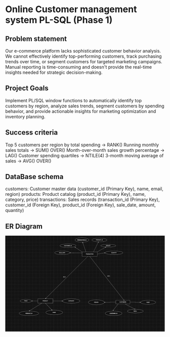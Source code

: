 # Online Customer management system PL-SQL (Phase 1)
## Problem statement
Our e-commerce platform lacks sophisticated customer behavior analysis. We cannot effectively identify top-performing customers, track purchasing trends over time, or segment customers for targeted marketing campaigns. Manual reporting is time-consuming and doesn't provide the real-time insights needed for strategic decision-making.

## Project Goals

Implement PL/SQL window functions to automatically identify top customers by region, analyze sales trends, segment customers by spending behavior, and provide actionable insights for marketing optimization and inventory planning.

## Success criteria

Top 5 customers per region by total spending → RANK()
Running monthly sales totals → SUM() OVER()
Month-over-month sales growth percentage → LAG()
Customer spending quartiles → NTILE(4)
3-month moving average of sales → AVG() OVER()

## DataBase schema

customers: Customer master data (customer_id (Primary Key), name, email, region)
products: Product catalog	(product_id (Primary Key), name, category, price)
transactions: Sales records	(transaction_id (Primary Key), customer_id (Foreign Key), product_id (Foreign Key), sale_date, amount, quantity)

## ER Diagram
![ER Diagram scheme](https://github.com/i-paccy/PL-SQL/blob/main/ER%20DIAGRAM.jpg?raw=true)
